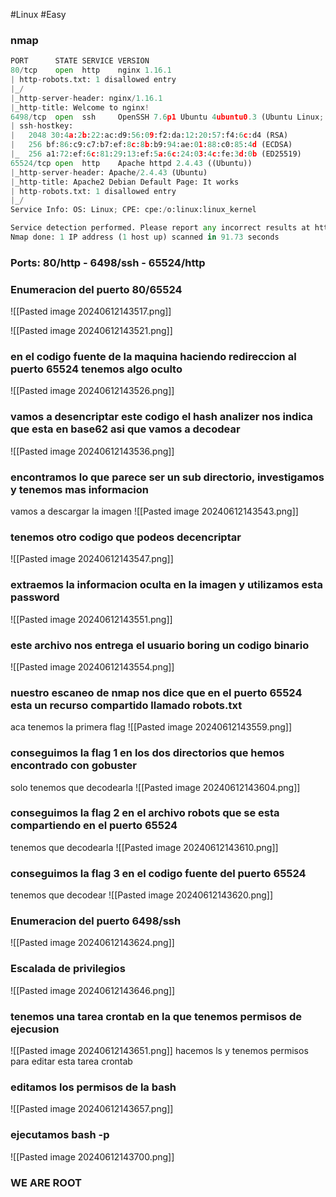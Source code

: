 #Linux #Easy 
### nmap 
```python
PORT      STATE SERVICE VERSION
80/tcp    open  http    nginx 1.16.1
| http-robots.txt: 1 disallowed entry 
|_/
|_http-server-header: nginx/1.16.1
|_http-title: Welcome to nginx!
6498/tcp  open  ssh     OpenSSH 7.6p1 Ubuntu 4ubuntu0.3 (Ubuntu Linux; protocol 2.0)
| ssh-hostkey: 
|   2048 30:4a:2b:22:ac:d9:56:09:f2:da:12:20:57:f4:6c:d4 (RSA)
|   256 bf:86:c9:c7:b7:ef:8c:8b:b9:94:ae:01:88:c0:85:4d (ECDSA)
|_  256 a1:72:ef:6c:81:29:13:ef:5a:6c:24:03:4c:fe:3d:0b (ED25519)
65524/tcp open  http    Apache httpd 2.4.43 ((Ubuntu))
|_http-server-header: Apache/2.4.43 (Ubuntu)
|_http-title: Apache2 Debian Default Page: It works
| http-robots.txt: 1 disallowed entry 
|_/
Service Info: OS: Linux; CPE: cpe:/o:linux:linux_kernel

Service detection performed. Please report any incorrect results at https://nmap.org/submit/ .
Nmap done: 1 IP address (1 host up) scanned in 91.73 seconds
```
### Ports: 80/http - 6498/ssh - 65524/http

### Enumeracion del puerto 80/65524
![[Pasted image 20240612143517.png]]

![[Pasted image 20240612143521.png]]

### en el codigo fuente de la maquina haciendo redireccion al puerto 65524 tenemos algo oculto
![[Pasted image 20240612143526.png]]
### vamos a desencriptar este codigo el hash analizer nos indica que esta en base62 asi que vamos a decodear
![[Pasted image 20240612143536.png]]
### encontramos lo que parece ser un sub directorio,  investigamos y tenemos mas informacion
vamos a descargar la imagen
![[Pasted image 20240612143543.png]]
### tenemos otro codigo que podeos decencriptar 
![[Pasted image 20240612143547.png]]
### extraemos la informacion oculta en la imagen y utilizamos esta password 
![[Pasted image 20240612143551.png]]
### este archivo nos entrega el usuario boring un codigo binario
![[Pasted image 20240612143554.png]]
### nuestro escaneo de nmap nos dice que en el puerto 65524 esta un recurso compartido llamado robots.txt
aca tenemos la primera flag
![[Pasted image 20240612143559.png]]
### conseguimos la flag 1 en los dos directorios que hemos encontrado con gobuster
solo tenemos que decodearla
![[Pasted image 20240612143604.png]]

### conseguimos la flag 2 en el archivo robots que se esta compartiendo en el puerto 65524
tenemos que decodearla
![[Pasted image 20240612143610.png]]

### conseguimos la flag 3 en el codigo fuente del puerto 65524
tenemos que decodear
![[Pasted image 20240612143620.png]]
### Enumeracion del puerto 6498/ssh
![[Pasted image 20240612143624.png]]
### Escalada de privilegios
![[Pasted image 20240612143646.png]]
### tenemos una tarea crontab en la que tenemos permisos de ejecusion
![[Pasted image 20240612143651.png]]
hacemos ls y tenemos permisos para editar esta tarea crontab 
### editamos los permisos de la bash
![[Pasted image 20240612143657.png]]
### ejecutamos bash -p 
![[Pasted image 20240612143700.png]]
### WE ARE ROOT
